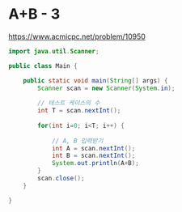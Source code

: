 # A+B - 3
https://www.acmicpc.net/problem/10950

```java
import java.util.Scanner;

public class Main {

	public static void main(String[] args) {
		Scanner scan = new Scanner(System.in);
		
		// 테스트 케이스의 수
		int T = scan.nextInt();
		
		for(int i=0; i<T; i++) {
			
			// A, B 입력받기
			int A = scan.nextInt();
			int B = scan.nextInt();
			System.out.println(A+B);
		}
		scan.close();
	}

}

```

